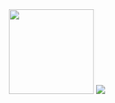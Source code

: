 <div id="header" align="center"> 
<img src="https://cdn.pixabay.com/photo/2023/08/16/07/53/07-53-42-171_1280.png" width= "150" />
<img src="https://media.giphy.com/media/dvofz84WenMYbAX0ri/giphy.gif"  />

 
  </div>





